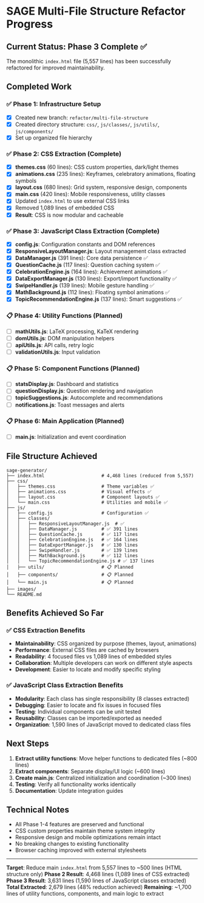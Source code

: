 # SAGE Multi-File Structure Refactor Progress

## Current Status: Phase 3 Complete ✅

The monolithic `index.html` file (5,557 lines) has been successfully refactored for improved maintainability.

## Completed Work

### ✅ Phase 1: Infrastructure Setup
- [x] Created new branch: `refactor/multi-file-structure`
- [x] Created directory structure: `css/`, `js/classes/`, `js/utils/`, `js/components/`
- [x] Set up organized file hierarchy

### ✅ Phase 2: CSS Extraction (Complete)
- [x] **themes.css** (60 lines): CSS custom properties, dark/light themes
- [x] **animations.css** (235 lines): Keyframes, celebratory animations, floating symbols
- [x] **layout.css** (680 lines): Grid system, responsive design, components
- [x] **main.css** (420 lines): Mobile responsiveness, utility classes
- [x] Updated `index.html` to use external CSS links
- [x] Removed 1,089 lines of embedded CSS
- [x] **Result**: CSS is now modular and cacheable

### ✅ Phase 3: JavaScript Class Extraction (Complete)
- [x] **config.js**: Configuration constants and DOM references
- [x] **ResponsiveLayoutManager.js**: Layout management class extracted
- [x] **DataManager.js** (391 lines): Core data persistence ✅
- [x] **QuestionCache.js** (117 lines): Question caching system ✅
- [x] **CelebrationEngine.js** (164 lines): Achievement animations ✅
- [x] **DataExportManager.js** (130 lines): Export/import functionality ✅
- [x] **SwipeHandler.js** (139 lines): Mobile gesture handling ✅
- [x] **MathBackground.js** (112 lines): Floating symbol animations ✅
- [x] **TopicRecommendationEngine.js** (137 lines): Smart suggestions ✅

### 📋 Phase 4: Utility Functions (Planned)
- [ ] **mathUtils.js**: LaTeX processing, KaTeX rendering
- [ ] **domUtils.js**: DOM manipulation helpers
- [ ] **apiUtils.js**: API calls, retry logic
- [ ] **validationUtils.js**: Input validation

### 📋 Phase 5: Component Functions (Planned)
- [ ] **statsDisplay.js**: Dashboard and statistics
- [ ] **questionDisplay.js**: Question rendering and navigation
- [ ] **topicSuggestions.js**: Autocomplete and recommendations
- [ ] **notifications.js**: Toast messages and alerts

### 📋 Phase 6: Main Application (Planned)
- [ ] **main.js**: Initialization and event coordination

## File Structure Achieved

```
sage-generator/
├── index.html                     # 4,468 lines (reduced from 5,557)
├── css/
│   ├── themes.css                 # Theme variables ✅
│   ├── animations.css             # Visual effects ✅
│   ├── layout.css                 # Component layouts ✅
│   └── main.css                   # Utilities and mobile ✅
├── js/
│   ├── config.js                  # Configuration ✅
│   ├── classes/
│   │   ├── ResponsiveLayoutManager.js  # ✅
│   │   ├── DataManager.js         # ✅ 391 lines
│   │   ├── QuestionCache.js       # ✅ 117 lines  
│   │   ├── CelebrationEngine.js   # ✅ 164 lines
│   │   ├── DataExportManager.js   # ✅ 130 lines
│   │   ├── SwipeHandler.js        # ✅ 139 lines
│   │   ├── MathBackground.js      # ✅ 112 lines
│   │   └── TopicRecommendationEngine.js # ✅ 137 lines
│   ├── utils/                     # 📋 Planned
│   ├── components/                # 📋 Planned
│   └── main.js                    # 📋 Planned
├── images/
└── README.md
```

## Benefits Achieved So Far

### ✅ CSS Extraction Benefits
- **Maintainability**: CSS organized by purpose (themes, layout, animations)
- **Performance**: External CSS files are cached by browsers
- **Readability**: 4 focused files vs 1,089 lines of embedded styles
- **Collaboration**: Multiple developers can work on different style aspects
- **Development**: Easier to locate and modify specific styling

### ✅ JavaScript Class Extraction Benefits
- **Modularity**: Each class has single responsibility (8 classes extracted)
- **Debugging**: Easier to locate and fix issues in focused files
- **Testing**: Individual components can be unit tested
- **Reusability**: Classes can be imported/exported as needed
- **Organization**: 1,590 lines of JavaScript moved to dedicated class files

## Next Steps

1. **Extract utility functions**: Move helper functions to dedicated files (~800 lines)  
2. **Extract components**: Separate display/UI logic (~600 lines)
3. **Create main.js**: Centralized initialization and coordination (~300 lines)
4. **Testing**: Verify all functionality works identically
5. **Documentation**: Update integration guides

## Technical Notes

- All Phase 1-4 features are preserved and functional
- CSS custom properties maintain theme system integrity
- Responsive design and mobile optimizations remain intact
- No breaking changes to existing functionality
- Browser caching improved with external stylesheets

---

**Target**: Reduce main `index.html` from 5,557 lines to ~500 lines (HTML structure only)
**Phase 2 Result**: 4,468 lines (1,089 lines of CSS extracted)
**Phase 3 Result**: 3,631 lines (1,590 lines of JavaScript classes extracted)
**Total Extracted**: 2,679 lines (48% reduction achieved)
**Remaining**: ~1,700 lines of utility functions, components, and main logic to extract